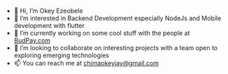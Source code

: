 - 👋 Hi, I’m Okey Ezeobele
- 👀 I’m interested in Backend Development especially NodeJs and Mobile development with flutter
- 🌱 I’m currently working on some cool stuff with the people at [BudPay.com](https://merchant.budpay.com)
- 💞️ I’m looking to collaborate on interesting projects with a team open to exploring emerging technologies
- 📫 You can reach me at chimaokeyjay@gmail.com

<!---
OkeyEzeobele/OkeyEzeobele is a ✨ special ✨ repository because its `README.md` (this file) appears on your GitHub profile.
You can click the Preview link to take a look at your changes.
--->
